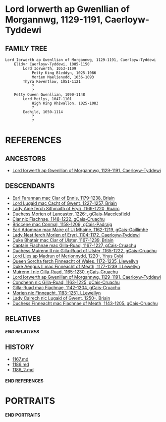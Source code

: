 # Lord Iorwerth ap Gwenllian of Morgannwg, 1129-1191, Caerloyw-Tyddewi

## FAMILY TREE

```
Lord Iorwerth ap Gwenllian of Morgannwg, 1129-1191, Caerloyw-Tyddewi
    Elidyr Caerloyw-Tyddewi, 1085-1150
        Lord Iorwerth, 1053-1109
            Petty King Bleddyn, 1025-1086
            Morien Maelienydd, 1036-1093
        Thyra Reventlow, 1051-1121
            ?
            ?
    Petty Queen Gwenllian, 1090-1148
        Lord Meilys, 1047-1101
            High King Rhiwallon, 1025-1083
            ?
        Eadhild, 1050-1114
            ?
            ?
```

# REFERENCES

## ANCESTORS
* [Lord Iorwerth ap Gwenllian of Morgannwg, 1129-1191, Caerloyw-Tyddewi](iorwerth_ap_gwenllian_1129.md)

## DESCENDANTS
* [Earl Farannan mac Ciar of Ennis, 1179-1238, Briain](farannan_mac_ciar_1179.md)
* [Lord Lugaid mac Cacht of Gwent, 1227-1257, Briain](lugaid_mac_cacht_1227.md)
* [Lady Aine ferch Sithmaith of Eryri, 1169-1220, Ruairc](aine_ferch_sithmaith_1169.md)
* [Duchess Morien of Lancaster, 1226-, gClais-Macclesfield](morien_1226.md)
* [Ciar nic Fiachnae, 1148-1222, gCais-Cruachu](ciar_nic_fiachnae_1148.md)
* [Briccene mac Conmal, 1158-1209, gCais-Padraig](briccene_mac_conmal_1158.md)
* [Earl Adomnan mac Maire of Ui Mhaine, 1162-1219, gCais-Gaillimhe](adomnan_mac_maire_1162.md)
* [Lady Nest ferch Morien of Eryri, 1104-1172, Caerloyw-Tyddewi](nest_ferch_morien_1104.md)
* [Duke Bhatair mac Ciar of Ulster, 1167-1239, Briain](bhatair_mac_ciar_1167.md)
* [Captain Fiachnae mac Gilla-Ruad, 1167-1227, gCais-Cruachu](fiachnae_mac_gilla-ruad_1167.md)
* [Duchess Muirenn II nic Gilla-Ruad of Ulster, 1165-1222, gCais-Cruachu](muirenn_ii_nic_gilla-ruad_1165.md)
* [Lord Lles ap Madrun of Merionnydd, 1220-, Ynys Cybi](lles_ap_madrun_1220.md)
* [Queen Sorcha ferch Finneacht of Wales, 1172-1235, Llewellyn](sorcha_ferch_finneacht_1172.md)
* [Duke Aengus II mac Finneacht of Meath, 1177-1239, LLewellyn](aengus_ii_mac_finneacht_1177.md)
* [Muirenn I nic Gilla-Ruad, 1165-1230, gCais-Cruachu](muirenn_i_nic_gilla-ruad_1165.md)
* [Lord Iorwerth ap Gwenllian of Morgannwg, 1129-1191, Caerloyw-Tyddewi](iorwerth_ap_gwenllian_1129.md)
* [Conchenn nic Gilla-Ruad, 1163-1225, gCais-Cruachu](conchenn_nic_gilla-ruad_1163.md)
* [Gilla-Ruad mac Fiachnae, 1142-1204, gCais-Cruachu](gilla-ruad_mac_fiachnae_1142.md)
* [Morien nic Finneacht, 1183-1251, LLewellyn](morien_nic_finneacht_1183.md)
* [Lady Cairech nic Lugaid of Gwent, 1250-, Briain](cairech_nic_lugaid_1250.md)
* [Duchess Finneacht mac Fiachnae of Meath, 1143-1205, gCais-Cruachu](finneacht_mac_fiachnae_1143.md)

## RELATIVES

##### END RELATIVES 
## HISTORY
* [1167.md](../h/1167.md)
* [1186.md](../h/1186.md)
* [1186_2.md](../h/1186_2.md)

#### END REFERENCES

# PORTRAITS

#### END PORTRAITS

